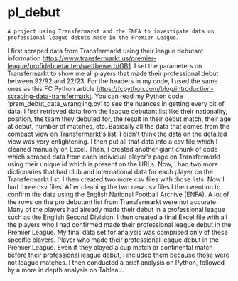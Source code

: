 # pl_debut
	A project using Transfermarkt and the ENFA to investigate data on professional league debuts made in the Premier League.
I first scraped data from Transfermarkt using their league debutant information https://www.transfermarkt.us/premier-league/profidebuetanten/wettbewerb/GB1.
I set the parameters on Transfermarkt to show me all players that made their professional debut between 92/92 and 22/23.
For the headers in my code, I used the same ones as this FC Python article https://fcpython.com/blog/introduction-scraping-data-transfermarkt.
You can read my Python code 'prem_debut_data_wrangling.py' to see the nuances in getting every bit of data.
I first retrieved data from the league debutant list like their nationality, position, the team they debuted for, the result in their debut match, their age at debut, number of matches, etc. Basically all the data that comes from the compact view on Transfermarkt's list. I didn't think the data on the detailed view was very enlightening.
I then put all that data into a csv file which I cleaned manually on Excel.
	Then, I created another giant chunk of code which scraped data from each individual player's page on Transfermarkt using their unique id which is present on the URLs.
Now, I had two more dictionaries that had club and international data for each player on the Transfermarkt list.
I then created two more csv files with those lists.
Now I had three csv files.
After cleaning the two new csv files I then went on to confirm the data using the English National Football Archive (ENFA).
A lot of the rows on the pro debutant list from Transfermarkt were not accurate. Many of the players had already made their debut in a professional league such as the English Second Division.
I then created a final Excel file with all the players who I had confirmed made their professional league debut in the Premier League.
	My final data set for analysis was comprised only of these specific players. Player who made their professional league debut in the Premier League. Even if they played a cup match or continental match before their professional league debut, I included them because those were not league matches.
I then conducted a brief analysis on Python, followed by a more in depth analysis on Tableau.

